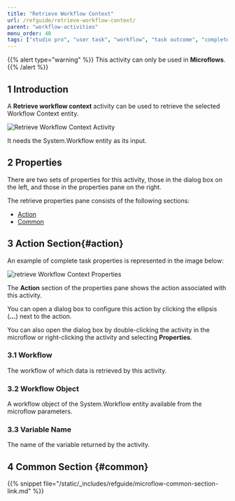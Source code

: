 ```yaml
---
title: "Retrieve Workflow Context"
url: /refguide/retrieve-workflow-context/
parent: "workflow-activities"
menu_order: 40
tags: ["studio pro", "user task", "workflow", "task outcome", "complete task"]
---
```


{{% alert type="warning" %}}
This activity can only be used in **Microflows**.
{{% /alert %}}

## 1 Introduction

A **Retrieve workflow context** activity can be used to retrieve the selected Workflow Context entity.

![Retrieve Workflow Context Activity](/attachments/refguide/modeling/application-logic/microflows-and-nanoflows/activities/workflow-activities/retrieve-workflow-context/retrieve-workflow-context.png)

It needs the System.Workflow entity as its input.

## 2 Properties

There are two sets of properties for this activity, those in the dialog box on the left, and those in the properties pane on the right.

The retrieve properties pane consists of the following sections:

* [Action](#action)
* [Common](#common)

## 3 Action Section{#action}

An example of complete task properties is represented in the image below:

![retrieve Workflow Context Properties](/attachments/refguide/modeling/application-logic/microflows-and-nanoflows/activities/workflow-activities/retrieve-workflow-context/retrieve-workflow-context-properties.png)

The **Action** section of the properties pane shows the action associated with this activity.

You can open a dialog box to configure this action by clicking the ellipsis (**…**) next to the action.

You can also open the dialog box by double-clicking the activity in the microflow or right-clicking the activity and selecting **Properties**.

### 3.1 Workflow

The workflow of which data is retrieved by this activity. 

### 3.2 Workflow Object

A workflow object of the System.Workflow entity available from the microflow parameters. 

### 3.3 Variable Name

The name of the variable returned by the activity.

## 4 Common Section {#common}

{{% snippet file="/static/_includes/refguide/microflow-common-section-link.md" %}}
